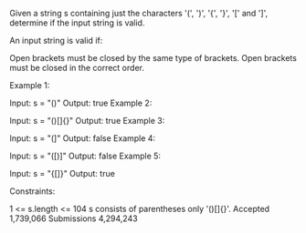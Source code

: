 Given a string s containing just the characters '(', ')', '{', '}', '[' and ']', determine if the input string is valid.

An input string is valid if:

Open brackets must be closed by the same type of brackets.
Open brackets must be closed in the correct order.
 

Example 1:

Input: s = "()"
Output: true
Example 2:

Input: s = "()[]{}"
Output: true
Example 3:

Input: s = "(]"
Output: false
Example 4:

Input: s = "([)]"
Output: false
Example 5:

Input: s = "{[]}"
Output: true
 

Constraints:

1 <= s.length <= 104
s consists of parentheses only '()[]{}'.
Accepted
1,739,066
Submissions
4,294,243